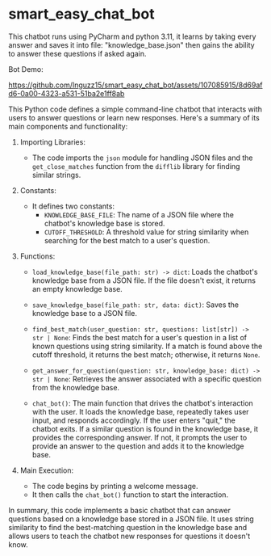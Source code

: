 # smart_easy_chat_bot

This chatbot runs using PyCharm and python 3.11, it learns by taking every answer and saves it into file: "knowledge_base.json"
then gains the ability to answer these questions if asked again. 

Bot Demo:

https://github.com/Inguzz15/smart_easy_chat_bot/assets/107085915/8d69afd6-0a00-4323-a531-51ba2e1ff8ab

This Python code defines a simple command-line chatbot that interacts with users to answer questions or learn new responses. Here's a summary of its main components and functionality:

1. Importing Libraries:
   - The code imports the `json` module for handling JSON files and the `get_close_matches` function from the `difflib` library for finding similar strings.

2. Constants:
   - It defines two constants:
     - `KNOWLEDGE_BASE_FILE`: The name of a JSON file where the chatbot's knowledge base is stored.
     - `CUTOFF_THRESHOLD`: A threshold value for string similarity when searching for the best match to a user's question.

3. Functions:
   - `load_knowledge_base(file_path: str) -> dict`: Loads the chatbot's knowledge base from a JSON file. If the file doesn't exist, it returns an empty knowledge base.

   - `save_knowledge_base(file_path: str, data: dict)`: Saves the knowledge base to a JSON file.

   - `find_best_match(user_question: str, questions: list[str]) -> str | None`: Finds the best match for a user's question in a list of known questions using string similarity. If a match is found above the cutoff threshold, it returns the best match; otherwise, it returns `None`.

   - `get_answer_for_question(question: str, knowledge_base: dict) -> str | None`: Retrieves the answer associated with a specific question from the knowledge base.

   - `chat_bot()`: The main function that drives the chatbot's interaction with the user. It loads the knowledge base, repeatedly takes user input, and responds accordingly. If the user enters "quit," the chatbot exits. If a similar question is found in the knowledge base, it provides the corresponding answer. If not, it prompts the user to provide an answer to the question and adds it to the knowledge base.

4. Main Execution:
   - The code begins by printing a welcome message.
   - It then calls the `chat_bot()` function to start the interaction.

In summary, this code implements a basic chatbot that can answer questions based on a knowledge base stored in a JSON file. It uses string similarity to find the best-matching question in the knowledge base and allows users to teach the chatbot new responses for questions it doesn't know.

